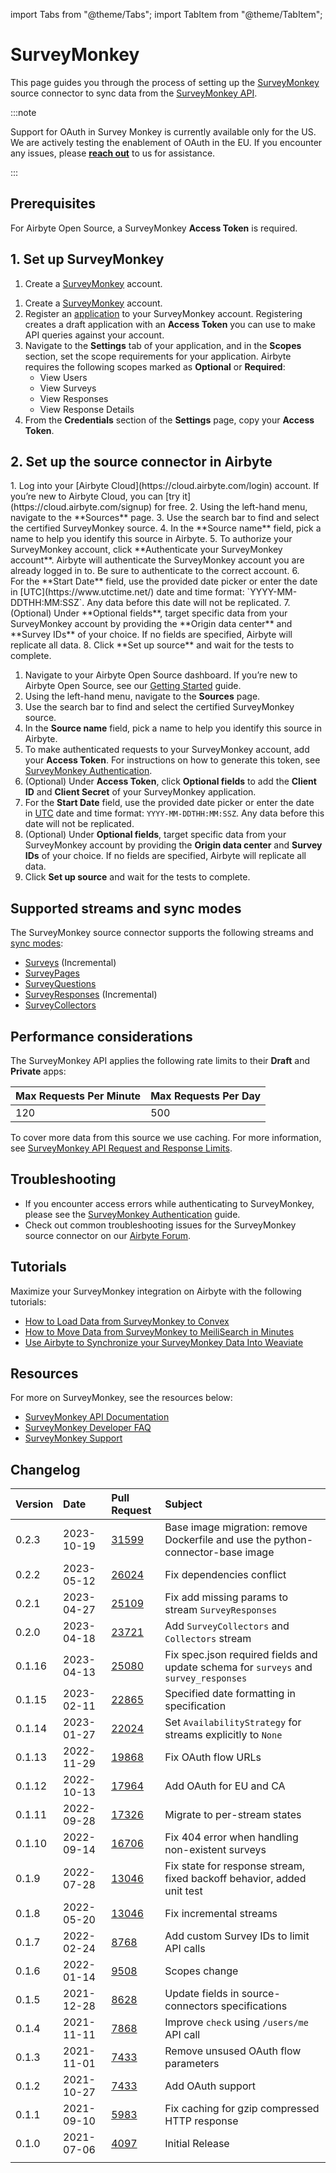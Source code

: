 import Tabs from "@theme/Tabs";
import TabItem from "@theme/TabItem";

# SurveyMonkey

This page guides you through the process of setting up the [SurveyMonkey](https://www.surveymonkey.com/) source connector to sync data from the [SurveyMonkey API](https://developer.surveymonkey.com/api/v3/#SurveyMonkey-Api).

:::note

Support for OAuth in Survey Monkey is currently available only for the US. We are actively testing the enablement of OAuth in the EU. If you encounter any issues, please **[reach out](mailto:product@airbyte.io)** to us for assistance.

:::

<!-- env:oss -->
## Prerequisites

For Airbyte Open Source, a SurveyMonkey **Access Token** is required.

<!-- /env:oss -->

## 1. Set up SurveyMonkey

<Tabs>
<TabItem value="setup-sm-cloud" label="Airbyte Cloud">

1. Create a [SurveyMonkey](https://www.surveymonkey.com/) account.

</TabItem>
<TabItem value="setup-sm-oss" label="Airbyte Open Source">

1. Create a [SurveyMonkey](https://www.surveymonkey.com/) account.
2. Register an [application](https://developer.surveymonkey.com/apps/) to your SurveyMonkey account. Registering creates a draft application with an **Access Token** you can use to make API queries against your account.
3. Navigate to the **Settings** tab of your application, and in the **Scopes** section, set the scope requirements for your application. Airbyte requires the following scopes marked as **Optional** or **Required**: 
    * View Users
    * View Surveys
    * View Responses
    * View Response Details
4. From the **Credentials** section of the **Settings** page, copy your **Access Token**.

</TabItem>
</Tabs>

## 2. Set up the source connector in Airbyte

<!-- env:cloud -->
<Tabs>
<TabItem value="setup-sc-cloud" label="Airbyte Cloud">
1. Log into your [Airbyte Cloud](https://cloud.airbyte.com/login) account. If you’re new to Airbyte Cloud, you can [try it](https://cloud.airbyte.com/signup) for free.
2. Using the left-hand menu, navigate to the **Sources** page.
3. Use the search bar to find and select the certified SurveyMonkey source.
4. In the **Source name** field, pick a name to help you identify this source in Airbyte.
5. To authorize your SurveyMonkey account, click **Authenticate your SurveyMonkey account**. Airbyte will authenticate the SurveyMonkey account you are already logged in to. Be sure to authenticate to the correct account.
6. For the **Start Date** field, use the provided date picker or enter the date in [UTC](https://www.utctime.net/) date and time format: `YYYY-MM-DDTHH:MM:SSZ`. Any data before this date will not be replicated.
7. (Optional) Under **Optional fields**, target specific data from your SurveyMonkey account by providing the **Origin data center** and **Survey IDs** of your choice. If no fields are specified, Airbyte will replicate all data.
8. Click **Set up source** and wait for the tests to complete.
</TabItem>
<!-- /env:cloud -->
<!-- env:oss -->
<TabItem value="setup-sc-oss" label="Airbyte Open Source">

1. Navigate to your Airbyte Open Source dashboard. If you’re new to Airbyte Open Source, see our [Getting Started](https://docs.airbyte.com/using-airbyte/getting-started/) guide. 
2. Using the left-hand menu, navigate to the **Sources** page.
3. Use the search bar to find and select the certified SurveyMonkey source.
4. In the **Source name** field, pick a name to help you identify this source in Airbyte.
5. To make authenticated requests to your SurveyMonkey account, add your **Access Token**. For instructions on how to generate this token, see [SurveyMonkey Authentication](https://api.surveymonkey.com/v3/docs#authentication).
6. (Optional) Under **Access Token**, click **Optional fields** to add the **Client ID** and **Client Secret** of your SurveyMonkey application.
7. For the **Start Date** field, use the provided date picker or enter the date in [UTC](https://www.utctime.net/) date and time format: `YYYY-MM-DDTHH:MM:SSZ`. Any data before this date will not be replicated.
8. (Optional) Under **Optional fields**, target specific data from your SurveyMonkey account by providing the **Origin data center** and **Survey IDs** of your choice. If no fields are specified, Airbyte will replicate all data.
9. Click **Set up source** and wait for the tests to complete.
</TabItem>
</Tabs>
<!-- /env:oss -->


## Supported streams and sync modes

The SurveyMonkey source connector supports the following streams and [sync modes](https://docs.airbyte.com/using-airbyte/core-concepts/#sync-mode):

* [Surveys](https://api.surveymonkey.com/v3/docs?shell#api-endpoints-get-surveys) \(Incremental\)
* [SurveyPages](https://developer.surveymonkey.com/api/v3/#api-endpoints-survey-pages-and-questions)
* [SurveyQuestions](https://developer.surveymonkey.com/api/v3/#api-endpoints-survey-pages-and-questions)
* [SurveyResponses](https://developer.surveymonkey.com/api/v3/#api-endpoints-survey-responses) \(Incremental\)
* [SurveyCollectors](https://developer.surveymonkey.com/api/v3/#api-endpoints-collectors-and-invite-messages)

## Performance considerations

The SurveyMonkey API applies the following rate limits to their **Draft** and **Private** apps:

| Max Requests Per Minute | Max Requests Per Day |
|-------------------------|-----------------------|
|          120            |          500          |

To cover more data from this source we use caching. For more information, see [SurveyMonkey API Request and Response Limits](https://api.surveymonkey.com/v3/docs?shell#request-and-response-limits).

## Troubleshooting

* If you encounter access errors while authenticating to SurveyMonkey, please see the [SurveyMonkey Authentication](https://api.surveymonkey.com/v3/docs?shell#authentication) guide.
* Check out common troubleshooting issues for the SurveyMonkey source connector on our [Airbyte Forum](https://github.com/airbytehq/airbyte/discussions).

## Tutorials

Maximize your SurveyMonkey integration on Airbyte with the following tutorials:

* [How to Load Data from SurveyMonkey to Convex](https://airbyte.com/how-to-sync/surveymonkey-to-convex)
* [How to Move Data from SurveyMonkey to MeiliSearch in Minutes](https://airbyte.com/how-to-sync/surveymonkey-to-meilisearch)
* [Use Airbyte to Synchronize your SurveyMonkey Data Into Weaviate](https://airbyte.com/how-to-sync/surveymonkey-to-weaviate)

## Resources

For more on SurveyMonkey, see the resources below:

* [SurveyMonkey API Documentation](https://developer.surveymonkey.com/api/v3/#SurveyMonkey-Api)
* [SurveyMonkey Developer FAQ](https://developer.surveymonkey.com/faq/)
* [SurveyMonkey Support](https://help.surveymonkey.com/en/contact/)

## Changelog

| Version | Date       | Pull Request                                             | Subject                                                                          |
|:--------|:-----------|:---------------------------------------------------------|:---------------------------------------------------------------------------------|
| 0.2.3 | 2023-10-19 | [31599](https://github.com/airbytehq/airbyte/pull/31599) | Base image migration: remove Dockerfile and use the python-connector-base image |
| 0.2.2   | 2023-05-12 | [26024](https://github.com/airbytehq/airbyte/pull/26024) | Fix dependencies conflict                                                        |
| 0.2.1   | 2023-04-27 | [25109](https://github.com/airbytehq/airbyte/pull/25109) | Fix add missing params to stream `SurveyResponses`                               |
| 0.2.0   | 2023-04-18 | [23721](https://github.com/airbytehq/airbyte/pull/23721) | Add `SurveyCollectors` and `Collectors` stream                                   |
| 0.1.16  | 2023-04-13 | [25080](https://github.com/airbytehq/airbyte/pull/25080) | Fix spec.json required fields and update schema for `surveys` and `survey_responses` |
| 0.1.15  | 2023-02-11 | [22865](https://github.com/airbytehq/airbyte/pull/22865) | Specified date formatting in specification                                       |
| 0.1.14  | 2023-01-27 | [22024](https://github.com/airbytehq/airbyte/pull/22024) | Set `AvailabilityStrategy` for streams explicitly to `None`                      |
| 0.1.13  | 2022-11-29 | [19868](https://github.com/airbytehq/airbyte/pull/19868) | Fix OAuth flow URLs                                                              |
| 0.1.12  | 2022-10-13 | [17964](https://github.com/airbytehq/airbyte/pull/17964) | Add OAuth for EU and CA                                                          |
| 0.1.11  | 2022-09-28 | [17326](https://github.com/airbytehq/airbyte/pull/17326) | Migrate to per-stream states                                                    |
| 0.1.10  | 2022-09-14 | [16706](https://github.com/airbytehq/airbyte/pull/16706) | Fix 404 error when handling non-existent surveys                                  |
| 0.1.9   | 2022-07-28 | [13046](https://github.com/airbytehq/airbyte/pull/14998) | Fix state for response stream, fixed backoff behavior, added unit test           |
| 0.1.8   | 2022-05-20 | [13046](https://github.com/airbytehq/airbyte/pull/13046) | Fix incremental streams                                                          |
| 0.1.7   | 2022-02-24 | [8768](https://github.com/airbytehq/airbyte/pull/8768)   | Add custom Survey IDs to limit API calls                                         |
| 0.1.6   | 2022-01-14 | [9508](https://github.com/airbytehq/airbyte/pull/9508)   | Scopes change                                                                    |
| 0.1.5   | 2021-12-28 | [8628](https://github.com/airbytehq/airbyte/pull/8628)   | Update fields in source-connectors specifications                                |
| 0.1.4   | 2021-11-11 | [7868](https://github.com/airbytehq/airbyte/pull/7868)   | Improve `check` using `/users/me` API call                                       |
| 0.1.3   | 2021-11-01 | [7433](https://github.com/airbytehq/airbyte/pull/7433)   | Remove unsused OAuth flow parameters                                             |
| 0.1.2   | 2021-10-27 | [7433](https://github.com/airbytehq/airbyte/pull/7433)   | Add OAuth support                                                                |
| 0.1.1   | 2021-09-10 | [5983](https://github.com/airbytehq/airbyte/pull/5983)   | Fix caching for gzip compressed HTTP response                                    |
| 0.1.0   | 2021-07-06 | [4097](https://github.com/airbytehq/airbyte/pull/4097)   | Initial Release                                                                  |
                                                          |
